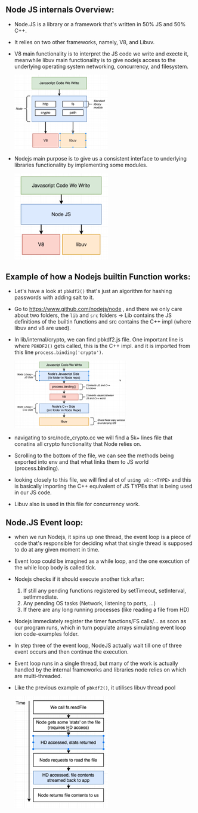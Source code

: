 ## Node JS internals Overview:
 - Node.JS is a library or a framework that's written in 50% JS and 50% C++.
 - It relies on two other frameworks, namely, V8, and Libuv.
 - V8 main functionality is to interpret the JS code we write and execte it, meanwhile libuv main functionality is to give nodejs access to the underlying operating system networking, concurrency, and filesystem.

    <img src="../pics/2.png" width="250">

 - Nodejs main purpose is to give us a consistent interface to underlying libraries functionality by implementing some modules.

    <img src="../pics/1.png" width="250">

## Example of how a Nodejs builtin Function works:

  - Let's have a look at `pbkdf2()` that's just an algorithm for hashing passwords with adding salt to it.
  - Go to https://www.github.com/nodejs/node , and there we only care about two folders, the `lib` and `src` folders -> Lib contains the JS definitions of the builtin functions and src contains the C++ impl (where libuv and v8 are used).
  - In lib/internal/crypto, we can find pbkdf2.js file. One important line is where `PBKDF2()` gets called, this is the C++ impl. and it is imported from this line `process.binding('crypto')`.

    <img src="../pics/3.png" width="300">

  - navigating to src/node_crypto.cc we will find a 5k+ lines file that conatins all crypto functionality that Node relies on.
  - Scrolling to the bottom of the file, we can see the methods being exported into env and that what links them to JS world (process.binding).
  - looking closely to this file, we will find al ot of `using v8::<TYPE>` and this is basically importing the C++ equivalent of JS TYPEs that is being used in our JS code.
  - Libuv also is used in this file for concurrency work.

## Node.JS Event loop:

 - when we run Nodejs, it spins up one thread, the event loop is a piece of code that's responsible for deciding what that single thread is supposed to do at any given moment in time.
 - Event loop could be imagined as a while loop, and the one execution of the while loop body is called tick.
 - Nodejs checks if it should execute another tick after:
    1. If still any pending functions registered by setTimeout, setInterval, setImmediate.
    2. Any pending OS tasks (Network, listening to ports, ...)
    3. If there are any long running processes (like reading a file from HD)

 - Nodejs immediately register the timer functions/FS calls/... as soon as our program runs, which in turn populate arrays simulating event loop ion code-examples folder.
 - In step three of the event loop, NodeJS actually wait till one of three event occurs and then continue the execution.
 - Event loop runs in a single thread, but many of the work is actually handled by the internal frameworks and libraries node relies on which are multi-threaded.
 - Like the previous example of `pbkdf2()`, it utilises libuv thread pool
 
     <img src="../pics/4.png" width="250">
